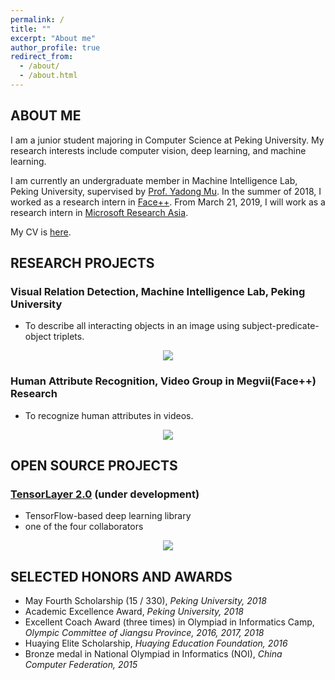 ```yaml
---
permalink: /
title: ""
excerpt: "About me"
author_profile: true
redirect_from: 
  - /about/
  - /about.html
---
```




ABOUT ME
------
I am a junior student majoring in Computer Science at Peking University. My research interests include computer vision, deep learning, and machine learning.

I am currently an undergraduate member in Machine Intelligence Lab, Peking University, supervised by [Prof. Yadong Mu](http://www.muyadong.com). In the summer of 2018, I worked as a research intern in [Face++](https://www.faceplusplus.com/). From March 21, 2019, I will work as a research intern in [Microsoft Research Asia](https://www.microsoft.com/en-us/research/lab/microsoft-research-asia/).

My CV is [here](https://warshallrho.github.io/files/CV_RuihaiWu.pdf).





RESEARCH PROJECTS
------
### Visual Relation Detection, Machine Intelligence Lab, Peking University

- To describe all interacting objects in an image using subject-predicate-object triplets.

<p align="center">
    <img src="https://warshallrho.github.io/images/relation.png">
</p>


### Human Attribute Recognition, Video Group in Megvii(Face++) Research

- To recognize human attributes in videos.

<p align="center">
    <img src="https://warshallrho.github.io/images/attribute.png">
</p>





OPEN SOURCE PROJECTS
------
### [TensorLayer 2.0](https://github.com/zsdonghao/tensorlayer2) (under development)

- TensorFlow-based deep learning library
- one of the four collaborators

<p align="center">
    <img src="https://warshallrho.github.io/images/tl_transparent_logo.png">
</p>




SELECTED HONORS AND AWARDS
------
- May Fourth Scholarship (15 / 330), *Peking University, 2018*
- Academic Excellence Award, *Peking University, 2018*
- Excellent Coach Award (three times) in Olympiad in Informatics Camp, *Olympic Committee of Jiangsu Province, 2016, 2017, 2018*
- Huaying Elite Scholarship, *Huaying Education Foundation, 2016*
- Bronze medal in National Olympiad in Informatics (NOI), *China Computer Federation, 2015*


